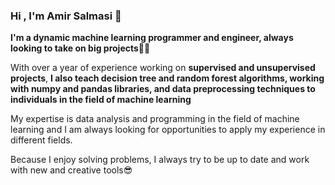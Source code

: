 ### Hi , I'm Amir Salmasi 👋

__I'm a dynamic machine learning programmer and engineer, always looking to take on big projects👌🏻__

With over a year of experience working on **supervised and unsupervised projects**, **I also teach decision tree and random forest algorithms, working with numpy and pandas libraries, and data preprocessing techniques to individuals in the field of machine learning**

My expertise is data analysis and programming in the field of machine learning and I am always looking for opportunities to apply my experience in different fields.

Because I enjoy solving problems, I always try to be up to date and work with new and creative tools😎
